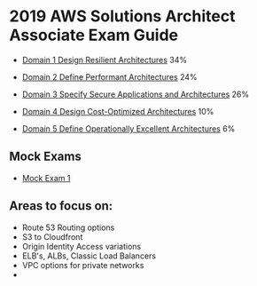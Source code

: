 # 2019 AWS Solutions Architect Associate Exam Guide


- [Domain 1 Design Resilient Architectures](DesignResilientArchitectures.md) 34%

- [Domain 2 Define Performant Architectures](DefinePerformantArchitectures.md) 24% 

- [Domain 3 Specify Secure Applications and Architectures](SpecifySecureApplicationsAndArchitectures.md) 26% 

- [Domain 4 Design Cost-Optimized Architectures](DesignCostOptimizedArchitectures.md) 10% 

- [Domain 5 Define Operationally Excellent Architectures](DefineOperationallyExcellentArchitectures.md) 6%


## Mock Exams

- [Mock Exam 1](https://d1.awsstatic.com/training-and-certification/docs/AWS_Certified_Solutions_Architect_Associate_Sample_Questions.pdf)


## Areas to focus on:

- Route 53 Routing options
- S3 to Cloudfront
- Origin Identity Access variations
- ELB's, ALBs, Classic Load Balancers
- VPC options for private networks
- 

